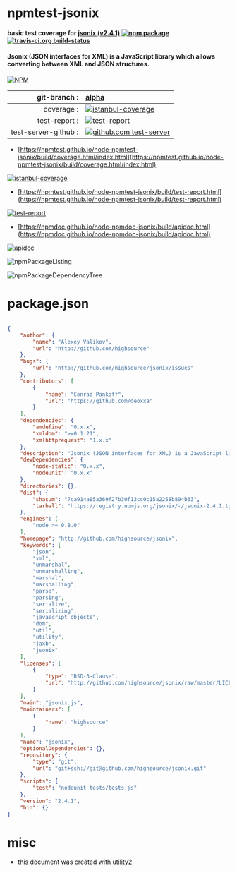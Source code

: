 # npmtest-jsonix

#### basic test coverage for  [jsonix (v2.4.1)](http://github.com/highsource/jsonix)  [![npm package](https://img.shields.io/npm/v/npmtest-jsonix.svg?style=flat-square)](https://www.npmjs.org/package/npmtest-jsonix) [![travis-ci.org build-status](https://api.travis-ci.org/npmtest/node-npmtest-jsonix.svg)](https://travis-ci.org/npmtest/node-npmtest-jsonix)

#### Jsonix (JSON interfaces for XML) is a JavaScript library which allows converting between XML and JSON structures.

[![NPM](https://nodei.co/npm/jsonix.png?downloads=true&downloadRank=true&stars=true)](https://www.npmjs.com/package/jsonix)

| git-branch : | [alpha](https://github.com/npmtest/node-npmtest-jsonix/tree/alpha)|
|--:|:--|
| coverage : | [![istanbul-coverage](https://npmtest.github.io/node-npmtest-jsonix/build/coverage.badge.svg)](https://npmtest.github.io/node-npmtest-jsonix/build/coverage.html/index.html)|
| test-report : | [![test-report](https://npmtest.github.io/node-npmtest-jsonix/build/test-report.badge.svg)](https://npmtest.github.io/node-npmtest-jsonix/build/test-report.html)|
| test-server-github : | [![github.com test-server](https://npmtest.github.io/node-npmtest-jsonix/GitHub-Mark-32px.png)](https://npmtest.github.io/node-npmtest-jsonix/build/app/index.html) | | build-artifacts : | [![build-artifacts](https://npmtest.github.io/node-npmtest-jsonix/glyphicons_144_folder_open.png)](https://github.com/npmtest/node-npmtest-jsonix/tree/gh-pages/build)|

- [https://npmtest.github.io/node-npmtest-jsonix/build/coverage.html/index.html](https://npmtest.github.io/node-npmtest-jsonix/build/coverage.html/index.html)

[![istanbul-coverage](https://npmtest.github.io/node-npmtest-jsonix/build/screenCapture.buildCi.browser.%252Ftmp%252Fbuild%252Fcoverage.lib.html.png)](https://npmtest.github.io/node-npmtest-jsonix/build/coverage.html/index.html)

- [https://npmtest.github.io/node-npmtest-jsonix/build/test-report.html](https://npmtest.github.io/node-npmtest-jsonix/build/test-report.html)

[![test-report](https://npmtest.github.io/node-npmtest-jsonix/build/screenCapture.buildCi.browser.%252Ftmp%252Fbuild%252Ftest-report.html.png)](https://npmtest.github.io/node-npmtest-jsonix/build/test-report.html)

- [https://npmdoc.github.io/node-npmdoc-jsonix/build/apidoc.html](https://npmdoc.github.io/node-npmdoc-jsonix/build/apidoc.html)

[![apidoc](https://npmdoc.github.io/node-npmdoc-jsonix/build/screenCapture.buildCi.browser.%252Ftmp%252Fbuild%252Fapidoc.html.png)](https://npmdoc.github.io/node-npmdoc-jsonix/build/apidoc.html)

![npmPackageListing](https://npmtest.github.io/node-npmtest-jsonix/build/screenCapture.npmPackageListing.svg)

![npmPackageDependencyTree](https://npmtest.github.io/node-npmtest-jsonix/build/screenCapture.npmPackageDependencyTree.svg)



# package.json

```json

{
    "author": {
        "name": "Alexey Valikov",
        "url": "http://github.com/highsource"
    },
    "bugs": {
        "url": "http://github.com/highsource/jsonix/issues"
    },
    "contributors": [
        {
            "name": "Conrad Pankoff",
            "url": "https://github.com/deoxxa"
        }
    ],
    "dependencies": {
        "amdefine": "0.x.x",
        "xmldom": ">=0.1.21",
        "xmlhttprequest": "1.x.x"
    },
    "description": "Jsonix (JSON interfaces for XML) is a JavaScript library which allows converting between XML and JSON structures.",
    "devDependencies": {
        "node-static": "0.x.x",
        "nodeunit": "0.x.x"
    },
    "directories": {},
    "dist": {
        "shasum": "7ca914a85a369f27b30f13cc0c15a2258b894b33",
        "tarball": "https://registry.npmjs.org/jsonix/-/jsonix-2.4.1.tgz"
    },
    "engines": [
        "node >= 0.8.0"
    ],
    "homepage": "http://github.com/highsource/jsonix",
    "keywords": [
        "json",
        "xml",
        "unmarshal",
        "unmarshalling",
        "marshal",
        "marshalling",
        "parse",
        "parsing",
        "serialize",
        "serializing",
        "javascript objects",
        "dom",
        "util",
        "utility",
        "jaxb",
        "jsonix"
    ],
    "licenses": [
        {
            "type": "BSD-3-Clause",
            "url": "http://github.com/highsource/jsonix/raw/master/LICENSE"
        }
    ],
    "main": "jsonix.js",
    "maintainers": [
        {
            "name": "highsource"
        }
    ],
    "name": "jsonix",
    "optionalDependencies": {},
    "repository": {
        "type": "git",
        "url": "git+ssh://git@github.com/highsource/jsonix.git"
    },
    "scripts": {
        "test": "nodeunit tests/tests.js"
    },
    "version": "2.4.1",
    "bin": {}
}
```



# misc
- this document was created with [utility2](https://github.com/kaizhu256/node-utility2)
